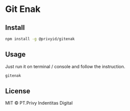 # Git Enak

## Install

```bash
npm install -g @privyid/gitenak
```

## Usage
Just run it on terminal / console and follow the instruction.
```bash
gitenak
```

## License
MIT © PT.Privy Indentitas Digital
